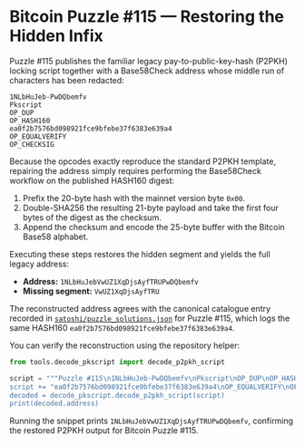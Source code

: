 # Bitcoin Puzzle #115 — Restoring the Hidden Infix

Puzzle #115 publishes the familiar legacy pay-to-public-key-hash (P2PKH)
locking script together with a Base58Check address whose middle run of
characters has been redacted:

```
1NLbHuJeb-PwDQbemfv
Pkscript
OP_DUP
OP_HASH160
ea0f2b7576bd098921fce9bfebe37f6383e639a4
OP_EQUALVERIFY
OP_CHECKSIG
```

Because the opcodes exactly reproduce the standard P2PKH template, repairing
the address simply requires performing the Base58Check workflow on the
published HASH160 digest:

1. Prefix the 20-byte hash with the mainnet version byte `0x00`.
2. Double-SHA256 the resulting 21-byte payload and take the first four bytes of
the digest as the checksum.
3. Append the checksum and encode the 25-byte buffer with the Bitcoin Base58
   alphabet.

Executing these steps restores the hidden segment and yields the full legacy
address:

- **Address:** `1NLbHuJebVwUZ1XqDjsAyfTRUPwDQbemfv`
- **Missing segment:** `VwUZ1XqDjsAyfTRU`

The reconstructed address agrees with the canonical catalogue entry recorded in
[`satoshi/puzzle_solutions.json`](../satoshi/puzzle_solutions.json) for Puzzle
#115, which logs the same HASH160 `ea0f2b7576bd098921fce9bfebe37f6383e639a4`.

You can verify the reconstruction using the repository helper:

```python
from tools.decode_pkscript import decode_p2pkh_script

script = """Puzzle #115\n1NLbHuJeb-PwDQbemfv\nPkscript\nOP_DUP\nOP_HASH160\n"
script += "ea0f2b7576bd098921fce9bfebe37f6383e639a4\nOP_EQUALVERIFY\nOP_CHECKSIG"\n
decoded = decode_pkscript.decode_p2pkh_script(script)
print(decoded.address)
```

Running the snippet prints `1NLbHuJebVwUZ1XqDjsAyfTRUPwDQbemfv`, confirming the
restored P2PKH output for Bitcoin Puzzle #115.
